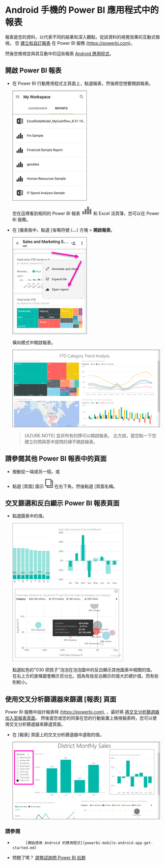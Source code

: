 <properties 
   pageTitle="Android 應用程式中的報表"
   description="深入了解 Android 手機 Power BI 行動應用程式中檢視報表。 Power BI 服務，來建立報表，然後在行動應用程式互動。"
   services="powerbi" 
   documentationCenter="" 
   authors="maggiesMSFT" 
   manager="erikre" 
   backup=""
   editor=""
   tags=""
   qualityFocus="no"
   qualityDate=""/>
 
<tags
   ms.service="powerbi"
   ms.devlang="NA"
   ms.topic="article"
   ms.tgt_pltfrm="NA"
   ms.workload="powerbi"
   ms.date="10/14/2016"
   ms.author="maggies"/>

# <a name="reports-in-the-power-bi-app-for-android-phones"></a>Android 手機的 Power BI 應用程式中的報表

報表是您的資料，以代表不同的結果和深入觀點，從該資料的視覺效果的互動式檢視。 您 [建立和自訂報表](powerbi-service-create-a-new-report.md) 在 Power BI 服務 [(https://powerbi.com)](https://powerbi.com)。

然後您檢視並與其互動中的這些報表 [Android 應用程式](powerbi-mobile-android-app-get-started.md)。

## <a name="open-a-power-bi-report"></a>開啟 Power BI 報表

- 在 Power BI 行動應用程式主頁面上，點選報表，然後將您想要開啟報表。 

     ![](media/powerbi-mobile-reports-in-the-android-app/power-bi-android-report-home.png)

    您在這裡看到相同的 Power BI 報表 ![](media/powerbi-mobile-reports-in-the-android-app/pbi_and_openrpticon.png) 和 Excel 活頁簿，您可以在 Power BI 服務。

- 在 [儀表板中，點選 [省略符號 (**...**) 方塊 > **開啟報表**。

    ![](media/powerbi-mobile-reports-in-the-android-app/power-bi-android-open-report-tile.png)

    橫向模式中開啟報表。

    ![](media/powerbi-mobile-reports-in-the-android-app/power-bi-android-report.png)

     > [AZURE.NOTE]  並非所有的牌可以開啟報表。 比方說，當您點一下您建立的問與答中提問的磚不開啟報表。 

## <a name="see-other-pages-in-a-power-bi-report"></a>請參閱其他 Power BI 報表中的頁面

-   撥動從一端或另一個，或 

-   點選 [頁面] 圖示 ![](media/powerbi-mobile-reports-in-the-android-app/power-bi-android-pages-icon.png) 在右下角，然後點選 [頁面名稱。 

## <a name="cross-filter-and-highlight-a-power-bi-report-page"></a>交叉篩選和反白顯示 Power BI 報表頁面

-   點選圖表中的值。

    ![](media/powerbi-mobile-reports-in-the-android-app/PBI_Win10Uni_XFltrRptSm.png)

    點選紅色的"030 把孩子"泡泡在泡泡圖中的反白顯示其他圖表中相關的值。 在右上方的直條圖會顯示百分比，因為有些反白顯示的值大於總計值，而有些則較小。 

## <a name="use-slicers-to-filter-the-report-page"></a>使用交叉分析篩選器來篩選 [報表] 頁面

Power BI 服務中設計報表時 [(https://powerbi.com)](https://powerbi.com), ，最好將 [將交叉分析篩選器加入至報表頁面](powerbi-service-tutorial-slicers.md)。 然後當您或您的同事在您的行動裝置上檢視報表時，您可以使用交叉分析篩選器來篩選頁面。

-   在 [報表] 頁面上的交叉分析篩選器中選取的值。

    ![](media/powerbi-mobile-reports-in-the-android-app/power-bi-android-report-slicer.png)


### <a name="see-also"></a>請參閱

- 
            [開始使用 Android 的應用程式](powerbi-mobile-android-app-get-started.md)
- 問題了嗎？ 
            [請嘗試詢問 Power BI 社群](http://community.powerbi.com/)
